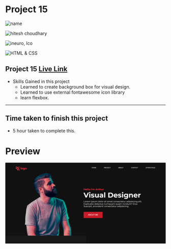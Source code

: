 # Project 15


![name](https://img.shields.io/badge/Mohammad--Zeeshan-green)

![hitesh choudhary](https://img.shields.io/badge/Hitesh--Choudhary-Full--stack--JS--bootcamp-green)

![ineuro, lco](https://img.shields.io/badge/iNeuron-LCO-green)

![HTML & CSS](https://img.shields.io/badge/HTML-CSS-green)

## Project 15 [Live Link](https://zeeshan-html-css-project-15.netlify.app)

-   Skills Gained in this project
    -   Learned to create background box for visual design.
    -   Learned to use external fontawesome icon library
    -   learn flexbox.

---

## Time taken to finish this project

-  5 hour taken to complete this.

# Preview

![image](./15.png)
